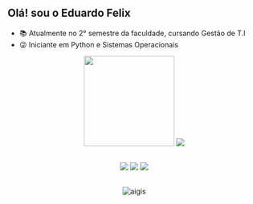 ## Olá! sou o Eduardo Felix



- 📚 Atualmente no 2° semestre da faculdade, cursando Gestão de T.I
- 😜 Iniciante em Python e Sistemas Operacionais

<div align="center">
  <img height="180cm" src="https://github-readme-stats.vercel.app/api?username=EduardoFelix299&show_icons=true&theme=chartreuse-dark"/>
 <a href="mailto:contato@eduardo.tech">
  <img src="https://img.shields.io/badge/-Email-%23333?style=for-the-badge&logo=gmail&logoColor=white" target="_blank">
</a>

##

<a href="https://www.instagram.com/_felix0905_/" target="_blank"><img src="https://img.shields.io/badge/-Instagram-%23E4405F?style=for-the-badge&logo=instagram&logoColor=white" target="_blank"></a>
<a href="https://www.linkedin.com/in/eduardo-felix-0375a7332/" target="_blank"><img src="https://img.shields.io/badge/LinkedIn-0077B5?style=for-the-badge&logo=linkedin&logoColor=white" target="_blank"></a> 
<a href = "mailto:contato@eduardo.felix2006.09@gmail.com" ><img src="https://img.shields.io/badge/-Gmail-%23333?style=for-the-badge&logo=gmail&logoColor=white" target="_blank"></a>
##

<div align="center">
  <img alaing=center alt="aigis" src="https://user-images.githubusercontent.com/45950068/115100093-cc406f00-9f10-11eb-8815-bcd6aa45d245.gif"/>
</div>


